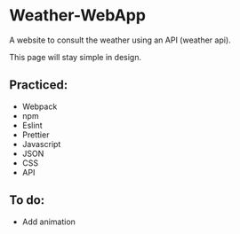 # Weather-WebApp
A website to consult the weather using an API (weather api).

This page will stay simple in design.

## Practiced:
* Webpack
* npm
* Eslint
* Prettier
* Javascript
* JSON
* CSS
* API

## To do:
* Add animation

